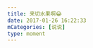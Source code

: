 ```yaml
---
title: 来切水果啊😂
date: 2017-01-26 16:22:33
mCategories: [说说]
type: moment
---
```


<div id="pics-20170126162233"></div>

<script src="/lib/moment/pics.js"></script>
<script>
var data = [
    {"link": "2017-01-26_000001.jpeg", "type": "shuoshuo"}
];
picsRender(data, "pics-20170126162233");
</script>
